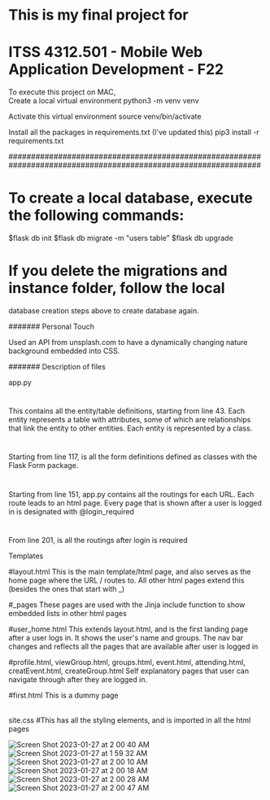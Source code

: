 # This is my final project for 
# ITSS 4312.501 - Mobile Web Application Development - F22

To execute this project on MAC,  
Create a local virtual environment
python3 -m venv venv

Activate this virtual environment
source venv/bin/activate

Install all the packages in requirements.txt (I've updated this)
pip3 install -r requirements.txt

########################################################
########################################################
# To create a local database, execute the following commands:

$flask db init
$flask db migrate -m "users table"
$flask db upgrade

# If you delete the migrations and instance folder, follow the local
database creation steps above to create database again.

#######
Personal Touch

Used an API from unsplash.com to have a dynamically changing nature 
background embedded into CSS.


#######
Description of files


app.py

#
This contains all the entity/table definitions, starting from line 43. 
Each entity represents a table with attributes, some of which are 
relationships that link the entity to other entities. Each entity is 
represented by a class.

#
Starting from line 117, is all the form definitions defined as classes
with the Flask Form package.

#
Starting from line 151, app.py contains all the routings for each URL.
Each route leads to an html page. Every page that is shown after 
a user is logged in is designated with @login_required

#
From line 201, is all the routings after login is required


Templates

#layout.html
This is the main template/html page, and also serves as the home page
where the URL / routes to. All other html pages extend this (besides
the ones that start with _)

#_pages
These pages are used with the Jinja include function to show embedded
lists in other html pages

#user_home.html
This extends layout.html, and is the first landing page after a user logs 
in. It shows the user's name and groups. The nav bar changes and reflects
all the pages that are available after user is logged in

#profile.html, viewGroup.html, groups.html, event.html, attending.html, creatEvent.html, createGroup.html
Self explanatory pages that user can navigate through after they are logged in.

#first.html
This is a dummy page 

######

site.css
#This has all the styling elements, and is imported in all the html pages

![Screen Shot 2023-01-27 at 2 00 40 AM](https://user-images.githubusercontent.com/70988841/215037306-8346aa9a-6cb6-450d-8df5-7af3f408c22b.png)
![Screen Shot 2023-01-27 at 1 59 32 AM](https://user-images.githubusercontent.com/70988841/215037418-d9d1ca2f-e774-49f1-847b-478cde8c98c4.png)
![Screen Shot 2023-01-27 at 2 00 10 AM](https://user-images.githubusercontent.com/70988841/215037477-0e93eb04-a8f5-4259-8319-987576c777d8.png)
![Screen Shot 2023-01-27 at 2 00 18 AM](https://user-images.githubusercontent.com/70988841/215037488-c58e3c7a-8548-4a86-aa18-3821d294889c.png)
![Screen Shot 2023-01-27 at 2 00 28 AM](https://user-images.githubusercontent.com/70988841/215037510-9b948541-dbcf-45bd-8ea5-6985999d3db1.png)
![Screen Shot 2023-01-27 at 2 00 47 AM](https://user-images.githubusercontent.com/70988841/215037524-42f74579-86f3-40cd-8390-720ef9283025.png)





